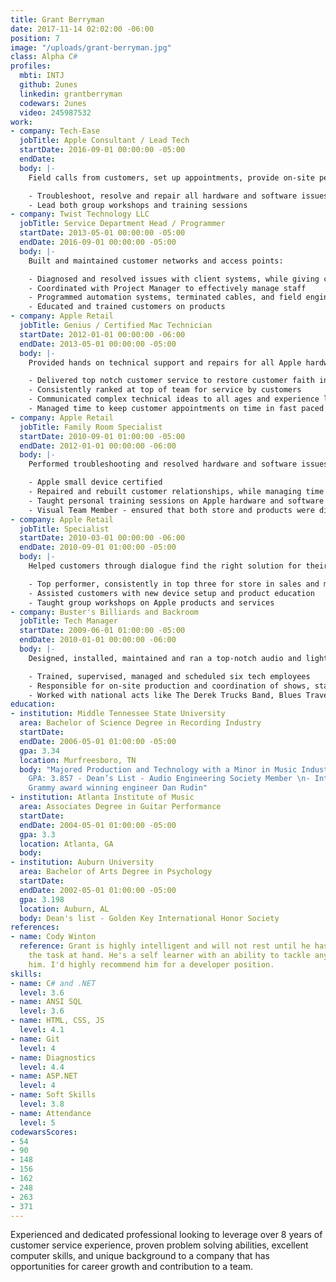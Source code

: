 ```yaml
---
title: Grant Berryman
date: 2017-11-14 02:02:00 -06:00
position: 7
image: "/uploads/grant-berryman.jpg"
class: Alpha C#
profiles:
  mbti: INTJ
  github: 2unes
  linkedin: grantberryman
  codewars: 2unes
  video: 245987532
work:
- company: Tech-Ease
  jobTitle: Apple Consultant / Lead Tech
  startDate: 2016-09-01 00:00:00 -05:00
  endDate: 
  body: |-
    Field calls from customers, set up appointments, provide on-site personal or business consultation and expertise for finding the best technical solution for their needs:

    - Troubleshoot, resolve and repair all hardware and software issues on all Apple products
    - Lead both group workshops and training sessions
- company: Twist Technology LLC
  jobTitle: Service Department Head / Programmer
  startDate: 2013-05-01 00:00:00 -05:00
  endDate: 2016-09-01 00:00:00 -05:00
  body: |-
    Built and maintained customer networks and access points:

    - Diagnosed and resolved issues with client systems, while giving customers a second to none experience
    - Coordinated with Project Manager to effectively manage staff
    - Programmed automation systems, terminated cables, and field engineered solutions
    - Educated and trained customers on products
- company: Apple Retail
  jobTitle: Genius / Certified Mac Technician
  startDate: 2012-01-01 00:00:00 -06:00
  endDate: 2013-05-01 00:00:00 -05:00
  body: |-
    Provided hands on technical support and repairs for all Apple hardware and software:

    - Delivered top notch customer service to restore customer faith in Apple
    - Consistently ranked at top of team for service by customers
    - Communicated complex technical ideas to all ages and experience levels
    - Managed time to keep customer appointments on time in fast paced environment
- company: Apple Retail
  jobTitle: Family Room Specialist
  startDate: 2010-09-01 01:00:00 -05:00
  endDate: 2012-01-01 00:00:00 -06:00
  body: |-
    Performed troubleshooting and resolved hardware and software issues on Apple mobile devices, transferred data from old customer computers to new Apple computer:

    - Apple small device certified
    - Repaired and rebuilt customer relationships, while managing time effectively
    - Taught personal training sessions on Apple hardware and software
    - Visual Team Member - ensured that both store and products were displayed according to Apple’s standards, worked after hours to change displays, updated storefront windows, image products with updated software, setup for product launches and restock
- company: Apple Retail
  jobTitle: Specialist
  startDate: 2010-03-01 00:00:00 -06:00
  endDate: 2010-09-01 01:00:00 -05:00
  body: |-
    Helped customers through dialogue find the right solution for their needs:

    - Top performer, consistently in top three for store in sales and metrics
    - Assisted customers with new device setup and product education
    - Taught group workshops on Apple products and services
- company: Buster's Billiards and Backroom
  jobTitle: Tech Manager
  startDate: 2009-06-01 01:00:00 -05:00
  endDate: 2010-01-01 00:00:00 -06:00
  body: |-
    Designed, installed, maintained and ran a top-notch audio and lighting system for 1000 capacity venue, also was Front of House engineer, Monitor engineer:

    - Trained, supervised, managed and scheduled six tech employees
    - Responsible for on-site production and coordination of shows, stage managing
    - Worked with national acts like The Derek Trucks Band, Blues Traveler, Silversun Pickups
education:
- institution: Middle Tennessee State University
  area: Bachelor of Science Degree in Recording Industry
  startDate: 
  endDate: 2006-05-01 01:00:00 -05:00
  gpa: 3.34
  location: Murfreesboro, TN
  body: "Majored Production and Technology with a Minor in Music Industry:\n\n- Major
    GPA: 3.857 - Dean’s List - Audio Engineering Society Member \n- Internship with
    Grammy award winning engineer Dan Rudin"
- institution: Atlanta Institute of Music
  area: Associates Degree in Guitar Performance
  startDate: 
  endDate: 2004-05-01 01:00:00 -05:00
  gpa: 3.3
  location: Atlanta, GA
  body: 
- institution: Auburn University
  area: Bachelor of Arts Degree in Psychology
  startDate: 
  endDate: 2002-05-01 01:00:00 -05:00
  gpa: 3.198
  location: Auburn, AL
  body: Dean's list - Golden Key International Honor Society
references:
- name: Cody Winton
  reference: Grant is highly intelligent and will not rest until he has accomplished
    the task at hand. He's a self learner with an ability to tackle any problem given
    him. I'd highly recommend him for a developer position.
skills:
- name: C# and .NET
  level: 3.6
- name: ANSI SQL
  level: 3.6
- name: HTML, CSS, JS
  level: 4.1
- name: Git
  level: 4
- name: Diagnostics
  level: 4.4
- name: ASP.NET
  level: 4
- name: Soft Skills
  level: 3.8
- name: Attendance
  level: 5
codewarsScores:
- 54
- 90
- 148
- 156
- 162
- 248
- 263
- 371
---
```


Experienced and dedicated professional looking to leverage over 8 years of customer service experience, proven problem solving abilities, excellent computer skills, and unique background to a company that has opportunities for career growth and contribution to a team.